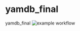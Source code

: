 # yamdb_final
yamdb_final
![example workflow](https://github.com/denshvetsov/yamdb_final/actions/workflows/yamdb_workflow.yml/badge.svg)